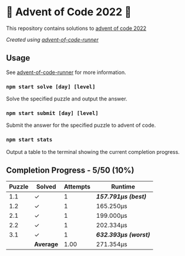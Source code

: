# :santa: Advent of Code 2022 :christmas_tree:

This repository contains solutions to [advent of code 2022](https://adventofcode.com/2022) 

_Created using [advent-of-code-runner](https://github.com/beakerandjake/advent-of-code-runner)_

## Usage
See [advent-of-code-runner](https://github.com/beakerandjake/advent-of-code-runner) for more information.

### `npm start solve [day] [level]`
Solve the specified puzzle and output the answer.

### `npm start submit [day] [level]`
Submit the answer for the specified puzzle to advent of code.

### `npm start stats`
Output a table to the terminal showing the current completion progress.

<!--Please do not delete the following comments, they are required to save your stats to this file.-->
<!--START_AUTOGENERATED_COMPLETION_PROGRESS_SECTION-->
## Completion Progress - 5/50 (10%)

| Puzzle | Solved | Attempts | Runtime |
| --- | --- | --- | --- |
| 1.1 | ✓ | 1 | ***157.791μs (best)*** |
| 1.2 | ✓ | 1 | 165.250μs |
| 2.1 | ✓ | 1 | 199.000μs |
| 2.2 | ✓ | 1 | 202.334μs |
| 3.1 | ✓ | 1 | ***632.393μs (worst)*** |
|  | **Average** | 1.00 | 271.354μs |
<!--END_AUTOGENERATED_COMPLETION_PROGRESS_SECTION-->
